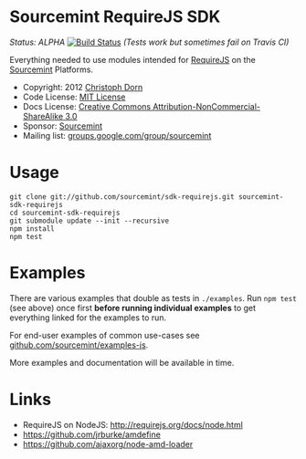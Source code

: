 Sourcemint RequireJS SDK
========================

*Status: ALPHA* [![Build Status](https://secure.travis-ci.org/sourcemint/sdk-requirejs.png)](http://travis-ci.org/sourcemint/sdk-requirejs) *(Tests work but sometimes fail on Travis CI)*

Everything needed to use modules intended for [RequireJS](http://requirejs.org/) on the [Sourcemint](http://sourcemint.com/) Platforms.

  * Copyright: 2012 [Christoph Dorn](http://www.christophdorn.com/)
  * Code License: [MIT License](http://www.opensource.org/licenses/mit-license.php)
  * Docs License: [Creative Commons Attribution-NonCommercial-ShareAlike 3.0](http://creativecommons.org/licenses/by-nc-sa/3.0/)
  * Sponsor: [Sourcemint](http://sourcemint.com/)
  * Mailing list: [groups.google.com/group/sourcemint](http://groups.google.com/group/sourcemint)


Usage
=====

    git clone git://github.com/sourcemint/sdk-requirejs.git sourcemint-sdk-requirejs
    cd sourcemint-sdk-requirejs
    git submodule update --init --recursive
    npm install
    npm test


Examples
========

There are various examples that double as tests in `./examples`.
Run `npm test` (see above) once first **before running individual examples** to get everything linked for the examples to run.

For end-user examples of common use-cases see [github.com/sourcemint/examples-js](http://github.com/sourcemint/examples-js/).

More examples and documentation will be available in time.


Links
=====

  * RequireJS on NodeJS: http://requirejs.org/docs/node.html
  * https://github.com/jrburke/amdefine
  * https://github.com/ajaxorg/node-amd-loader

